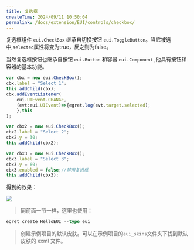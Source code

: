 ```yaml
---
title: 复选框
createTime: 2024/09/11 10:50:04
permalink: /docs/extension/EUI/controls/checkbox/
---
```


复选框组件 `eui.CheckBox` 继承自切换按钮 `eui.ToggleButton`。当它被选中,`selected`属性将变为true，反之则为false。

当然复选框按钮也继承自按钮 `eui.Button` 和容器 `eui.Component` ,他具有按钮和容器的基本功能。

~~~ typescript 
var cbx = new eui.CheckBox();
cbx.label = "Select 1";
this.addChild(cbx);
cbx.addEventListener(
    eui.UIEvent.CHANGE,
    (evt:eui.UIEvent)=>{egret.log(evt.target.selected);
    },this
);

var cbx2 = new eui.CheckBox();
cbx2.label = "Select 2";
cbx2.y = 30;
this.addChild(cbx2);

var cbx3 = new eui.CheckBox();
cbx3.label = "Select 3";
cbx3.y = 60;
cbx3.enabled = false;//禁用复选框
this.addChild(cbx3);
~~~ 
得到的效果：

![](560152bf640a2.png)

> 同前面一节一样，这里也使用：
~~~ typescript
egret create HelloEUI --type eui
~~~ 
> 创建示例项目的默认皮肤。可以在示例项目的`eui_skins`文件夹下找到默认皮肤的 exml 文件。
